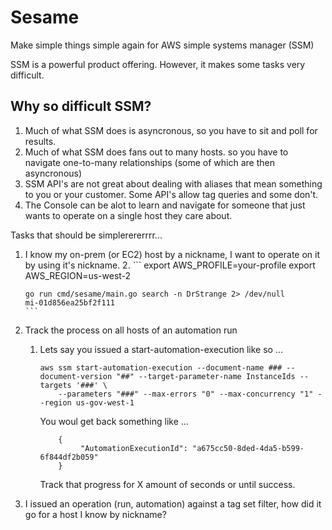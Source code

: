 # Sesame
Make simple things simple again for AWS simple systems manager (SSM)

SSM is a powerful product offering. However, it makes some tasks very difficult. 
## Why so difficult SSM?
1. Much of what SSM does is asyncronous, so you have to sit and poll for results.
2. Much of what SSM does fans out to many hosts. so you have to navigate one-to-many relationships (some of which are then asyncronous)
3. SSM API's are not great about dealing with aliases that mean something to you or your customer. Some API's allow tag queries and some don't.  
4. The Console can be alot to learn and navigate for someone that just wants to operate on a single host they care about. 

Tasks that should be simplerererrrr...
1. I know my on-prem (or EC2) host by a nickname, I want to operate on it by using it's nickname.
    2. ```
       export AWS_PROFILE=your-profile
       export AWS_REGION=us-west-2
       
       go run cmd/sesame/main.go search -n DrStrange 2> /dev/null
       mi-01d856ea25bf2f111
       ``` 
2. Track the process on all hosts of an automation run
   1. Lets say you issued a start-automation-execution like so ... 
      ```
      aws ssm start-automation-execution --document-name ### --document-version "##" --target-parameter-name InstanceIds --targets '###' \
          --parameters "###" --max-errors "0" --max-concurrency "1" --region us-gov-west-1
      ```
      You woul get back something like ... 
      ```
          {
               "AutomationExecutionId": "a675cc50-8ded-4da5-b599-6f844df2b059"
          }
      ```
      Track that progress for X amount of seconds or until success.
3. I issued an operation (run, automation) against a tag set filter, how did it go for a host I know by nickname?
